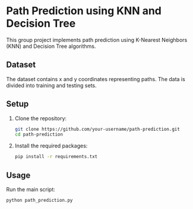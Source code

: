 # Path Prediction using KNN and Decision Tree

This group project implements path prediction using K-Nearest Neighbors (KNN) and Decision Tree algorithms.

## Dataset

The dataset contains x and y coordinates representing paths. The data is divided into training and testing sets.

## Setup

1. Clone the repository:
    ```bash
    git clone https://github.com/your-username/path-prediction.git
    cd path-prediction
    ```

2. Install the required packages:
    ```bash
    pip install -r requirements.txt
    ```

## Usage

Run the main script:
```bash
python path_prediction.py
